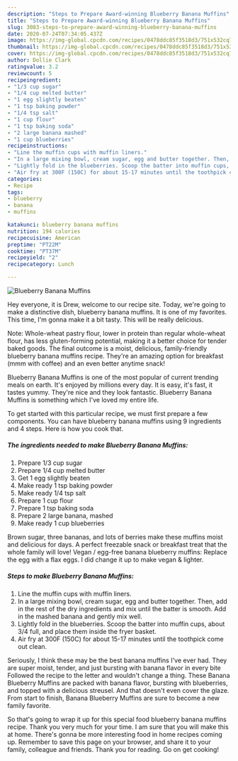 ```yaml
---
description: "Steps to Prepare Award-winning Blueberry Banana Muffins"
title: "Steps to Prepare Award-winning Blueberry Banana Muffins"
slug: 3083-steps-to-prepare-award-winning-blueberry-banana-muffins
date: 2020-07-24T07:34:05.437Z
image: https://img-global.cpcdn.com/recipes/0478ddc85f3518d3/751x532cq70/blueberry-banana-muffins-recipe-main-photo.jpg
thumbnail: https://img-global.cpcdn.com/recipes/0478ddc85f3518d3/751x532cq70/blueberry-banana-muffins-recipe-main-photo.jpg
cover: https://img-global.cpcdn.com/recipes/0478ddc85f3518d3/751x532cq70/blueberry-banana-muffins-recipe-main-photo.jpg
author: Dollie Clark
ratingvalue: 3.2
reviewcount: 5
recipeingredient:
- "1/3 cup sugar"
- "1/4 cup melted butter"
- "1 egg slightly beaten"
- "1 tsp baking powder"
- "1/4 tsp salt"
- "1 cup flour"
- "1 tsp baking soda"
- "2 large banana mashed"
- "1 cup blueberries"
recipeinstructions:
- "Line the muffin cups with muffin liners."
- "In a large mixing bowl, cream sugar, egg and butter together. Then, add in the rest of the dry ingredients and mix until the batter is smooth. Add in the mashed banana and gently mix well."
- "Lightly fold in the blueberries. Scoop the batter into muffin cups, about 3/4 full, and place them inside the fryer basket."
- "Air fry at 300F (150C) for about 15-17 minutes until the toothpick come out clean."
categories:
- Recipe
tags:
- blueberry
- banana
- muffins

katakunci: blueberry banana muffins 
nutrition: 194 calories
recipecuisine: American
preptime: "PT22M"
cooktime: "PT37M"
recipeyield: "2"
recipecategory: Lunch

---
```



![Blueberry Banana Muffins](https://img-global.cpcdn.com/recipes/0478ddc85f3518d3/751x532cq70/blueberry-banana-muffins-recipe-main-photo.jpg)

Hey everyone, it is Drew, welcome to our recipe site. Today, we're going to make a distinctive dish, blueberry banana muffins. It is one of my favorites. This time, I'm gonna make it a bit tasty. This will be really delicious.

Note: Whole-wheat pastry flour, lower in protein than regular whole-wheat flour, has less gluten-forming potential, making it a better choice for tender baked goods. The final outcome is a moist, delicious, family-friendly blueberry banana muffins recipe. They&#39;re an amazing option for breakfast (mmm with coffee) and an even better anytime snack!

Blueberry Banana Muffins is one of the most popular of current trending meals on earth. It's enjoyed by millions every day. It is easy, it's fast, it tastes yummy. They're nice and they look fantastic. Blueberry Banana Muffins is something which I've loved my entire life.


To get started with this particular recipe, we must first prepare a few components. You can have blueberry banana muffins using 9 ingredients and 4 steps. Here is how you cook that.

<!--inarticleads1-->

##### The ingredients needed to make Blueberry Banana Muffins:

1. Prepare 1/3 cup sugar
1. Prepare 1/4 cup melted butter
1. Get 1 egg slightly beaten
1. Make ready 1 tsp baking powder
1. Make ready 1/4 tsp salt
1. Prepare 1 cup flour
1. Prepare 1 tsp baking soda
1. Prepare 2 large banana, mashed
1. Make ready 1 cup blueberries


Brown sugar, three bananas, and lots of berries make these muffins moist and delicious for days. A perfect freezable snack or breakfast treat that the whole family will love! Vegan / egg-free banana blueberry muffins: Replace the egg with a flax eggs. I did change it up to make vegan &amp; lighter. 

<!--inarticleads2-->

##### Steps to make Blueberry Banana Muffins:

1. Line the muffin cups with muffin liners.
1. In a large mixing bowl, cream sugar, egg and butter together. Then, add in the rest of the dry ingredients and mix until the batter is smooth. Add in the mashed banana and gently mix well.
1. Lightly fold in the blueberries. Scoop the batter into muffin cups, about 3/4 full, and place them inside the fryer basket.
1. Air fry at 300F (150C) for about 15-17 minutes until the toothpick come out clean.


Seriously, I think these may be the best banana muffins I&#39;ve ever had. They are super moist, tender, and just bursting with banana flavor in every bite Followed the recipe to the letter and wouldn&#39;t change a thing. These Banana Blueberry Muffins are packed with banana flavor, bursting with blueberries, and topped with a delicious streusel. And that doesn&#39;t even cover the glaze. From start to finish, Banana Blueberry Muffins are sure to become a new family favorite. 

So that's going to wrap it up for this special food blueberry banana muffins recipe. Thank you very much for your time. I am sure that you will make this at home. There's gonna be more interesting food in home recipes coming up. Remember to save this page on your browser, and share it to your family, colleague and friends. Thank you for reading. Go on get cooking!
